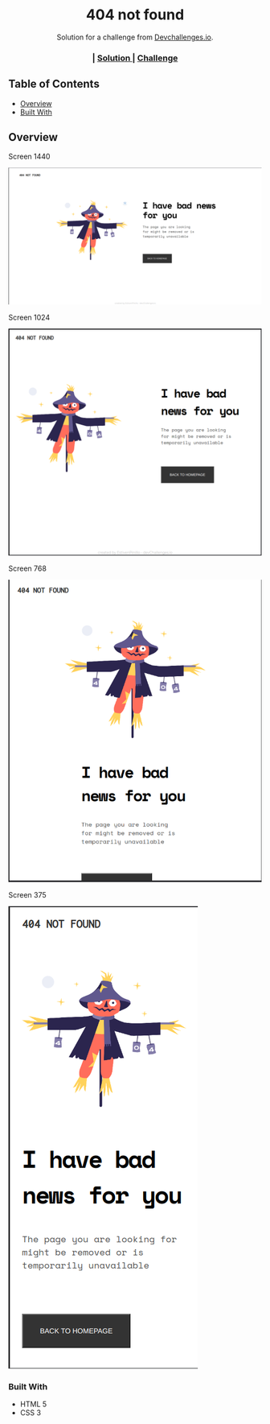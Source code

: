 <!-- Please update value in the {}  -->

<h1 align="center">404 not found</h1>

<div align="center">
   Solution for a challenge from  <a href="http://devchallenges.io" target="_blank">Devchallenges.io</a>.
</div>

<div align="center">
  <h3>
    <span> | </span>
    <a href="https://estivenpinillo.dev/404-not-found-master/index.html" target="_blank">
      Solution
    </a>
    <span> | </span>
    <a href="https://devchallenges.io/challenges/wBunSb7FPrIepJZAg0sY" target="_blank">
      Challenge
    </a>
  </h3>
</div>

<!-- TABLE OF CONTENTS -->

## Table of Contents

- [Overview](#overview)
- [Built With](#built-with)

<!-- OVERVIEW -->

## Overview

Screen 1440

![screenshot](img/1440screen.png)

Screen 1024

![screenshot](img/1024screen.png)

Screen 768

![screenshot](img/768screen.png)

Screen 375

![screenshot](img/375screen.png)

### Built With

<!-- This section should list any major frameworks that you built your project using. Here are a few examples.-->

- HTML 5
- CSS 3
